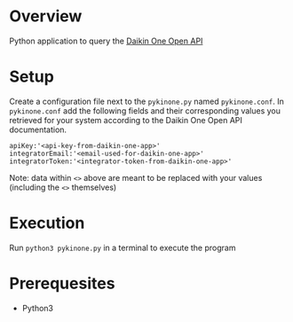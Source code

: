 # Overview
Python application to query the [Daikin One Open API](https://daikinone.com/openapi/)

# Setup
Create a configuration file next to the `pykinone.py` named `pykinone.conf`. In `pykinone.conf` add the following fields and their corresponding values you retrieved for your system according to the Daikin One Open API documentation.

```
apiKey:'<api-key-from-daikin-one-app>'
integratorEmail:'<email-used-for-daikin-one-app>'
integratorToken:'<integrator-token-from-daikin-one-app>'
```

Note: data within `<>` above are meant to be replaced with your values (including the `<>` themselves)

# Execution
Run `python3 pykinone.py` in a terminal to execute the program 

# Prerequesites
- Python3
